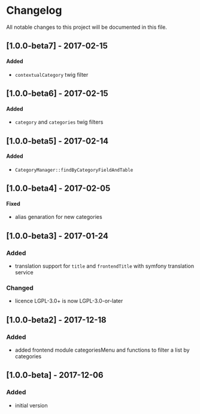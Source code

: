 # Changelog
All notable changes to this project will be documented in this file.

## [1.0.0-beta7] - 2017-02-15

#### Added
- `contextualCategory` twig filter

## [1.0.0-beta6] - 2017-02-15

#### Added
- `category` and `categories` twig filters

## [1.0.0-beta5] - 2017-02-14

#### Added
- `CategoryManager::findByCategoryFieldAndTable` 

## [1.0.0-beta4] - 2017-02-05

#### Fixed
- alias genaration for new categories

## [1.0.0-beta3] - 2017-01-24

### Added
- translation support for `title` and `frontendTitle` with symfony translation service

### Changed
- licence LGPL-3.0+ is now LGPL-3.0-or-later

## [1.0.0-beta2] - 2017-12-18

### Added
- added frontend module categoriesMenu and functions to filter a list by categories

## [1.0.0-beta] - 2017-12-06

### Added
- initial version
